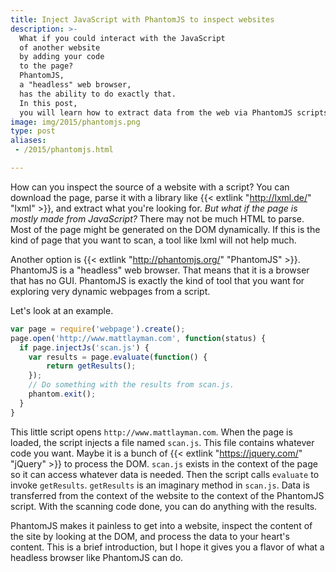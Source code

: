 ```yaml
---
title: Inject JavaScript with PhantomJS to inspect websites
description: >-
  What if you could interact with the JavaScript
  of another website
  by adding your code
  to the page?
  PhantomJS,
  a "headless" web browser,
  has the ability to do exactly that.
  In this post,
  you will learn how to extract data from the web via PhantomJS scripts.
image: img/2015/phantomjs.png
type: post
aliases:
 - /2015/phantomjs.html

---
```

How can you inspect the source of a website with a script?
You can download the page,
parse it with a library like {{< extlink "http://lxml.de/" "lxml" >}},
and extract what you're looking for.
*But what if the page is mostly made from JavaScript?*
There may not be much HTML to parse.
Most of the page might be generated on the DOM dynamically.
If this is the kind of page
that you want to scan,
a tool like lxml will not help much.

Another option is {{< extlink "http://phantomjs.org/" "PhantomJS" >}}.
PhantomJS is a "headless" web browser.
That means that it is a browser that has no GUI.
PhantomJS is exactly the kind of tool that you want
for exploring very dynamic webpages
from a script.

Let's look at an example.

```javascript
var page = require('webpage').create();
page.open('http://www.mattlayman.com', function(status) {
  if page.injectJs('scan.js') {
    var results = page.evaluate(function() {
        return getResults();
    });
    // Do something with the results from scan.js.
    phantom.exit();
  }
}
```

This little script opens `http://www.mattlayman.com`.
When the page is loaded,
the script injects a file named `scan.js`.
This file contains whatever code you want.
Maybe it is a bunch of {{< extlink "https://jquery.com/" "jQuery" >}} to process the DOM.
`scan.js` exists in the context of the page
so it can access whatever data is needed.
Then the script calls `evaluate` to invoke `getResults`.
`getResults` is an imaginary method
in `scan.js`.
Data is transferred
from the context of the website
to the context of the PhantomJS script.
With the scanning code done,
you can do anything with the results.

PhantomJS makes it painless to get into a website,
inspect the content of the site
by looking at the DOM,
and process the data
to your heart's content.
This is a brief introduction,
but I hope it gives you a flavor
of what a headless browser like PhantomJS can do.
